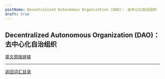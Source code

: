 ```yaml
---
postName: Decentralized Autonomous Organization (DAO)： 去中心化自治组织
draft: true
---
```

## Decentralized Autonomous Organization (DAO)： 去中心化自治组织



[英文原版链接](https://wiki.internetcomputer.org/wiki/Glossary)

---
[返回词汇目录](../glossary)